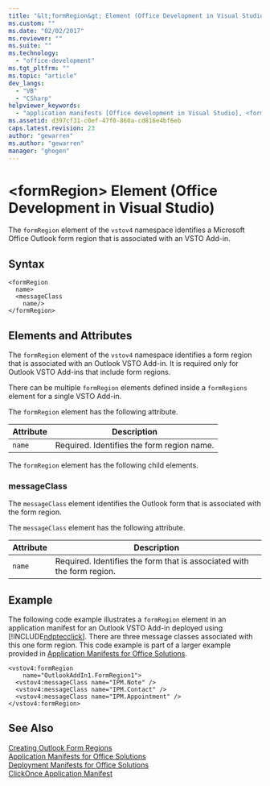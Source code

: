 ```yaml
---
title: "&lt;formRegion&gt; Element (Office Development in Visual Studio) | Microsoft Docs"
ms.custom: ""
ms.date: "02/02/2017"
ms.reviewer: ""
ms.suite: ""
ms.technology: 
  - "office-development"
ms.tgt_pltfrm: ""
ms.topic: "article"
dev_langs: 
  - "VB"
  - "CSharp"
helpviewer_keywords: 
  - "application manifests [Office development in Visual Studio], <formRegion> element"
ms.assetid: d397cf31-c0ef-47f0-860a-cd816e4bf6eb
caps.latest.revision: 23
author: "gewarren"
ms.author: "gewarren"
manager: "ghogen"
---
```

# &lt;formRegion&gt; Element (Office Development in Visual Studio)
  The `formRegion` element of the `vstov4` namespace identifies a Microsoft Office Outlook form region that is associated with an VSTO Add-in.  
  
## Syntax  
  
```  
<formRegion  
  name>  
  <messageClass  
    name/>  
</formRegion>  
```  
  
## Elements and Attributes  
 The `formRegion` element of the `vstov4` namespace identifies a form region that is associated with an Outlook VSTO Add-in. It is required only for Outlook VSTO Add-ins that include form regions.  
  
 There can be multiple `formRegion` elements defined inside a `formRegions` element for a single VSTO Add-in.  
  
 The `formRegion` element has the following attribute.  
  
|Attribute|Description|  
|---------------|-----------------|  
|`name`|Required. Identifies the form region name.|  
  
 The `formRegion` element has the following child elements.  
  
### messageClass  
 The `messageClass` element identifies the Outlook form that is associated with the form region.  
  
 The `messageClass` element has the following attribute.  
  
|Attribute|Description|  
|---------------|-----------------|  
|`name`|Required. Identifies the form that is associated with the form region.|  
  
## Example  
 The following code example illustrates a `formRegion` element in an application manifest for an Outlook VSTO Add-in deployed using [!INCLUDE[ndptecclick](../vsto/includes/ndptecclick-md.md)]. There are three message classes associated with this one form region. This code example is part of a larger example provided in [Application Manifests for Office Solutions](../vsto/application-manifests-for-office-solutions.md).  
  
```  
<vstov4:formRegion  
    name="OutlookAddIn1.FormRegion1">  
  <vstov4:messageClass name="IPM.Note" />  
  <vstov4:messageClass name="IPM.Contact" />  
  <vstov4:messageClass name="IPM.Appointment" />  
</vstov4:formRegion>  
```  
  
## See Also  
 [Creating Outlook Form Regions](../vsto/creating-outlook-form-regions.md)   
 [Application Manifests for Office Solutions](../vsto/application-manifests-for-office-solutions.md)   
 [Deployment Manifests for Office Solutions](../vsto/deployment-manifests-for-office-solutions.md)   
 [ClickOnce Application Manifest](/visualstudio/deployment/clickonce-application-manifest)  
  
  